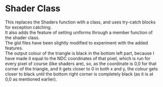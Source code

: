 # Shader Class
This replaces the Shaders function with a class, and uses try-catch blocks for exception catching.<br>
It also adds the feature of setting uniforms through a member function of the shader class.<br>
The glsl files have been slightly modified to experiment with the added features.<br>
The output colour of the triangle is black in the bottom left part, because I have made it equal to the NDC coordinates of that pixel, which is run for every pixel of course (like shaders are), so, as the coordinate is 0,0 for that corner of the triangle, and it gets closer to 0 in both x and y, the colour gets closer to black until the bottom right corner is completely black (as it is at 0,0 as mentioned earlier).
